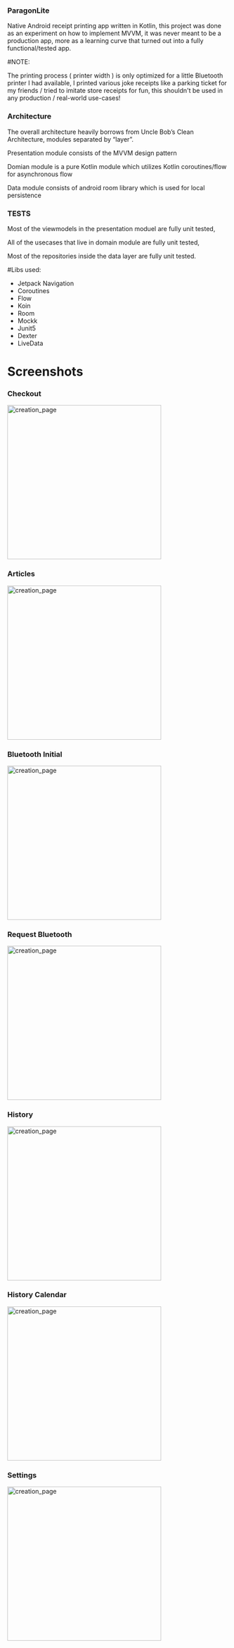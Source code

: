 ### ParagonLite

Native Android receipt printing app written in Kotlin, this project was done as an experiment on how to implement MVVM,
it was never meant to be a production app, more as a learning curve that turned out into a fully functional/tested app.

#NOTE: 

The printing process ( printer width ) is only optimized for a little Bluetooth printer I had available,
I printed various joke receipts like a parking ticket for my friends / tried to imitate store receipts
for fun, this shouldn't be used in any production / real-world use-cases!

### Architecture

The overall architecture heavily borrows from Uncle Bob’s Clean Architecture, modules separated by “layer”.

Presentation module consists of the MVVM design pattern

Domian module is a pure Kotlin module which utilizes Kotlin coroutines/flow for asynchronous flow

Data module consists of android room library which is used for local persistence


### TESTS

Most of the viewmodels in the presentation moduel are fully unit tested,

All of the usecases that live in domain module are fully unit tested,

Most of the repositories inside the data layer are fully unit tested.

#Libs used: 

- Jetpack Navigation
- Coroutines
- Flow
- Koin
- Room
- Mockk
- Junit5
- Dexter
- LiveData

# Screenshots

### Checkout

<img width="350" alt="creation_page" src="/screenshots/checkout.jpg">

### Articles

<img width="350" alt="creation_page" src="/screenshots/articles.jpg">


### Bluetooth Initial

<img width="350" alt="creation_page" src="/screenshots/bluetooth_initial.jpg">


### Request Bluetooth

<img width="350" alt="creation_page" src="/screenshots/request_bluetooth.jpg">


### History

<img width="350" alt="creation_page" src="/screenshots/history.jpg">


### History Calendar

<img width="350" alt="creation_page" src="/screenshots/history_calendar.jpg">


### Settings

<img width="350" alt="creation_page" src="/screenshots/settings.jpg">
